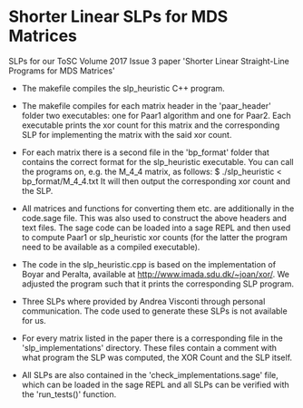# Shorter Linear SLPs for MDS Matrices

SLPs for our ToSC Volume 2017 Issue 3 paper 'Shorter Linear Straight-Line Programs for MDS Matrices'

- The makefile compiles the slp_heuristic C++ program.
- The makefile compiles for each matrix header in the 'paar_header' folder
  two executables: one for Paar1 algorithm and one for Paar2. Each executable prints
  the xor count for this matrix and the corresponding SLP for implementing the matrix
  with the said xor count.
- For each matrix there is a second file in the 'bp_format' folder
  that contains the correct format for the slp_heuristic executable. You can
  call the programs on, e.g. the M_4_4 matrix, as follows:
  $ ./slp_heuristic < bp_format/M_4_4.txt
  It will then output the corresponding xor count and the SLP.
- All matrices and functions for converting them etc. are additionally in the code.sage
  file. This was also used to construct the above headers and text files. The sage code
  can be loaded into a sage REPL and then used to compute Paar1 or slp_heuristic xor
  counts (for the latter the program need to be available as a compiled executable).

- The code in the slp_heuristic.cpp is based on the implementation of Boyar and Peralta,
  available at http://www.imada.sdu.dk/~joan/xor/. We adjusted the program such that it
  prints the corresponding SLP program.
- Three SLPs where provided by Andrea Visconti through personal communication. The code
  used to generate these SLPs is not available for us.

- For every matrix listed in the paper there is a corresponding file in the
  'slp_implementations' directory. These files contain a comment with what program the
  SLP was computed, the XOR Count and the SLP itself.
- All SLPs are also contained in the 'check_implementations.sage' file, which can be
  loaded in the sage REPL and all SLPs can be verified with the 'run_tests()' function.
